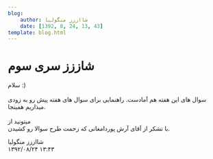 ```yaml
---
blog:
    author: شااززز منگولیا
    date: [1392, 8, 24, 13, 43]
template: blog.html
---
```

# شاززز سری سوم

<div class="cnt">
سلام :)<br/><br/>سوال های این هفته هم آمادست. راهنمایی برای سوال های هفته پیش رو به زودی میذاریم همینجا.<br/><br/>میتونید از<br/>با تشکر از آقای آرش پوردامغانی که زحمت طرح سوالا رو کشیدن.<br/><p></p>
</div>

<div class="blog-info">
    <div class="blog-author">شااززز منگولیا</div>
    <div class="blog-date">۱۳۹۲/۰۸/۲۴ ۱۳:۴۳</div>
</div>

